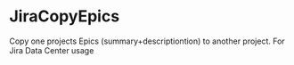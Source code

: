 # JiraCopyEpics
Copy one projects Epics (summary+descriptiontion) to another project. For Jira Data Center usage
